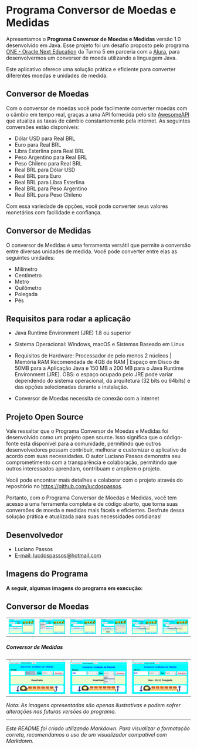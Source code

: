 # Programa Conversor de Moedas e Medidas

Apresentamos o **Programa Conversor de Moedas e Medidas** versão 1.0 desenvolvido em Java. Esse projeto foi um desafio proposto pelo programa <a href="https://www.oracle.com/br/education/oracle-next-education/" target="_blank">ONE - Oracle Next Education</a> da Turma 5 em parceria com a <a href="https://www.alura.com.br/" target="_blank">Alura</a>, para desenvolvermos um conversor de moeda utilizando a linguagem Java.

Este aplicativo oferece uma solução prática e eficiente para converter diferentes moedas e unidades de medida.

## Conversor de Moedas

Com o conversor de moedas você pode facilmente converter moedas com o câmbio em tempo real, graças a uma API fornecida pelo site <a href="https://docs.awesomeapi.com.br/" target="_blank">AwesomeAPI</a> que atualiza as taxas de câmbio constantemente pela internet. As seguintes conversões estão disponíveis:

- Dólar USD para Real BRL
- Euro para Real BRL
- Libra Esterlina para Real BRL
- Peso Argentino para Real BRL
- Peso Chileno para Real BRL
- Real BRL para Dólar USD
- Real BRL para Euro
- Real BRL para Libra Esterlina
- Real BRL para Peso Argentino
- Real BRL para Peso Chileno

Com essa variedade de opções, você pode converter seus valores monetários com facilidade e confiança.

## Conversor de Medidas

O conversor de Medidas é uma ferramenta versátil que permite a conversão entre diversas unidades de medida. Você pode converter entre elas as seguintes unidades:

- Milímetro
- Centímetro
- Metro
- Quilômetro
- Polegada
- Pés

## Requisitos para rodar a aplicação

- Java Runtime Environment (JRE) 1.8 ou superior

- Sistema Operacional: Windows, macOS e Sistemas Baseado em Linux

- Requisitos de Hardware: Processador de pelo menos 2 núcleos | Memória RAM Recomendada de 4GB de RAM | Espaço em Disco de 50MB para a Aplicação Java e 150 MB a 200 MB para o Java Runtime Environment (JRE). OBS: o espaço ocupado pelo JRE pode variar dependendo do sistema operacional, da arquitetura (32 bits ou 64bits) e das opções selecionadas durante a instalação.

- Conversor de Moedas necessita de conexão com a internet

## Projeto Open Source

Vale ressaltar que o Programa Conversor de Moedas e Medidas foi desenvolvido como um projeto open source. Isso significa que o código-fonte está disponível para a comunidade, permitindo que outros desenvolvedores possam contribuir, melhorar e customizar o aplicativo de acordo com suas necessidades. O autor Luciano Passos demonstra seu comprometimento com a transparência e colaboração, permitindo que outros interessados aprendam, contribuam e ampliem o projeto.

Você pode encontrar mais detalhes e colaborar com o projeto através do repositório no <a href="https://github.com/lucdospassos" target="_blank">https://github.com/lucdospassos</a>.

Portanto, com o Programa Conversor de Moedas e Medidas, você tem acesso a uma ferramenta completa e de código aberto, que torna suas conversões de moeda e medidas mais fáceis e eficientes. Desfrute dessa solução prática e atualizada para suas necessidades cotidianas!

## Desenvolvedor

- Luciano Passos
- [E-mail: lucdospassos@hotmail.com](mailto:lucdospassos@hotmail.com)

## Imagens do Programa

**A seguir, algumas imagens do programa em execução:**

## Conversor de Moedas

<table>
  <tr>
    <td>
      <img src="img/imgConversorMoeda1.png" alt="Conversor de Moeda 1">
    </td>
    <td>
      <img src="img/imgConversorMoeda2.png" alt="Conversor de Moeda 2">
    </td>
    <td>
      <img src="img/imgConversorMoeda3.png" alt="Conversor de Medida 1">
    </td>
    <td>
      <img src="img/imgConversorMoeda4.png" alt="Conversor de Medida 2">
    </td>
    <td>
      <img src="img/imgConversorMoeda5.png" alt="Sobre o Programa">
    </td>
    <td>
      <img src="img/imgConversorMoeda6.png" alt="Conversor de Moeda 1">
    </td>
  </tr>
</table>

##### Conversor de Medidas

<table>
  <tr>
    <td>
      <img src="img/imgConversorMedidas1.png" alt="Conversor de Moeda 2">
    </td>
    <td>
      <img src="img/imgConversorMedidas2.png" alt="Conversor de Medida 1">
    </td>
    <td>
      <img src="img/imgConversorMedidas3.png" alt="Conversor de Medida 2">
    </td>
  </tr>
</table>


*Nota: As imagens apresentadas são apenas ilustrativas e podem sofrer alterações nas futuras versões do programa.*

---

*Este README foi criado utilizando Markdown. Para visualizar a formatação correta, recomendamos o uso de um visualizador compatível com Markdown.*
